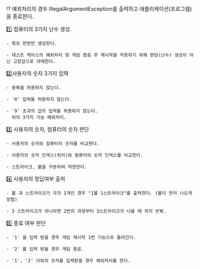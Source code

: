 
⁉ 예외처리의 경우 IllegalArgumentException를 출력하고 애플리케이션(프로그램)을 종료한다. 

1️⃣ 컴퓨터의 3가지 난수 생성. 

    - 최초 한번만 생성한다. 

    - 테스트 케이스의 예외처리 및 게임 종료 후 재시작을 적용하기 위해 랜덤(난수) 생성이 아닌 고장갑으로 대체한다.

2️⃣사용자의 숫자 3가지 입력
    
    - 중복을 허용하지 않는다.
    
    - '0' 입력을 허용하지 않는다.
    
    - '9' 초과의 갑의 입력을 허용하지 않는다.
      위의 3가지 기능 예외처리.
      
3️⃣ 사용자의 숫자, 컴퓨터의 숫자 판단
    
    - 사용자의 숫자와 컴퓨터의 숫자를 비교한다.
    
    - 사용자의 숫자 인덱스(위치)와 컴퓨터의 숫자 인덱스를 비교한다.
    
    - 스트라이크, 볼을 구분하여 저정한다.
      
4️⃣ 사용자의 정답여부 출력
    
    - 볼 과 스트라이크가 각각 1개인 경우 "1볼 1스트라이크"를 출력한다. (볼이 먼저 나오게 정렬)
    
    - 3 스트라이크가 아니라면 2번의 과정부터 3스트라이크가 나올 때 까지 반복.
    
5️⃣ 종료 여부 판단
    
    - '1' 을 입력 받을 경우 게임 재시작 1번 기능으로 돌아간다.
    
    - '2' 를 입력 받을 경우 게임 종료.
    
    - '1', '2' 이외의 숫자를 입력받을 경우 예외처리를 한다.
      
